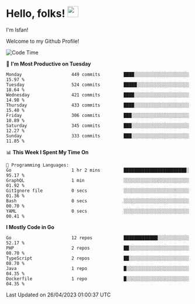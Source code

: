 # Hello, folks! <img src="https://raw.githubusercontent.com/MartinHeinz/MartinHeinz/master/wave.gif" width="30px" height="30px" />

I'm Isfan!

Welcome to my Github Profile!

<!--START_SECTION:waka-->
![Code Time](http://img.shields.io/badge/Code%20Time-2%2C556%20hrs%202%20mins-blue)

📅 **I'm Most Productive on Tuesday** 

```text
Monday                   449 commits         ████░░░░░░░░░░░░░░░░░░░░░   15.97 % 
Tuesday                  524 commits         █████░░░░░░░░░░░░░░░░░░░░   18.64 % 
Wednesday                421 commits         ████░░░░░░░░░░░░░░░░░░░░░   14.98 % 
Thursday                 433 commits         ████░░░░░░░░░░░░░░░░░░░░░   15.40 % 
Friday                   306 commits         ███░░░░░░░░░░░░░░░░░░░░░░   10.89 % 
Saturday                 345 commits         ███░░░░░░░░░░░░░░░░░░░░░░   12.27 % 
Sunday                   333 commits         ███░░░░░░░░░░░░░░░░░░░░░░   11.85 % 
```


📊 **This Week I Spent My Time On** 

```text
💬 Programming Languages: 
Go                       1 hr 2 mins         ████████████████████████░   95.17 % 
GraphQL                  1 min               ░░░░░░░░░░░░░░░░░░░░░░░░░   01.92 % 
GitIgnore file           0 secs              ░░░░░░░░░░░░░░░░░░░░░░░░░   01.36 % 
Bash                     0 secs              ░░░░░░░░░░░░░░░░░░░░░░░░░   00.70 % 
YAML                     0 secs              ░░░░░░░░░░░░░░░░░░░░░░░░░   00.41 % 
```

**I Mostly Code in Go** 

```text
Go                       12 repos            █████████████░░░░░░░░░░░░   52.17 % 
PHP                      2 repos             ██░░░░░░░░░░░░░░░░░░░░░░░   08.70 % 
TypeScript               2 repos             ██░░░░░░░░░░░░░░░░░░░░░░░   08.70 % 
Java                     1 repo              █░░░░░░░░░░░░░░░░░░░░░░░░   04.35 % 
Dockerfile               1 repo              █░░░░░░░░░░░░░░░░░░░░░░░░   04.35 % 
```




 Last Updated on 26/04/2023 01:00:37 UTC
<!--END_SECTION:waka-->

<!--
**isfanazha/isfanazha** is a ✨ _special_ ✨ repository because its `README.md` (this file) appears on your GitHub profile.

Here are some ideas to get you started:

- 🔭 I’m currently working on ...
- 🌱 I’m currently learning ...
- 👯 I’m looking to collaborate on ...
- 🤔 I’m looking for help with ...
- 💬 Ask me about ...
- 📫 How to reach me: ...
- 😄 Pronouns: ...
- ⚡ Fun fact: ...
-->

